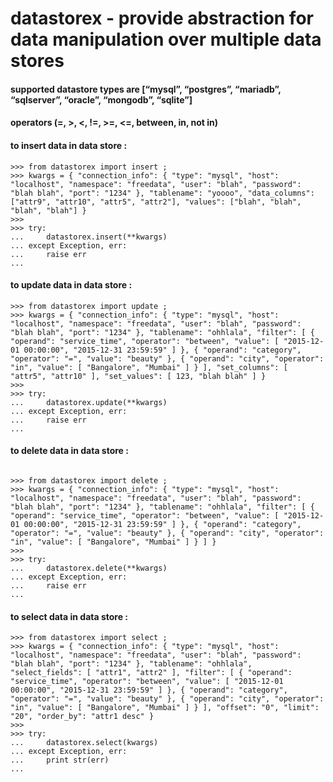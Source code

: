 # datastorex - provide abstraction for data manipulation over multiple data stores

#### supported datastore types are [“mysql”, “postgres”, “mariadb”, “sqlserver”, “oracle”, “mongodb”, “sqlite”]
#### operators (=, >, <, !=, >=, <=, between, in, not in)


#### to insert data in data store :
```
>>> from datastorex import insert ;
>>> kwargs = { "connection_info": { "type": "mysql", "host": "localhost", "namespace": "freedata", "user": "blah", "password": "blah blah", "port": "1234" }, "tablename": "yoooo", "data_columns": ["attr9", "attr10", "attr5", "attr2"], "values": ["blah", "blah", "blah", "blah"] }
>>> 
>>> try:
...     datastorex.insert(**kwargs)
... except Exception, err:
...     raise err
... 
```

#### to update data in data store :
```
>>> from datastorex import update ;
>>> kwargs = { "connection_info": { "type": "mysql", "host": "localhost", "namespace": "freedata", "user": "blah", "password": "blah blah", "port": "1234" }, "tablename": "ohhlala", "filter": [ { "operand": "service_time", "operator": "between", "value": [ "2015-12-01 00:00:00", "2015-12-31 23:59:59" ] }, { "operand": "category", "operator": "=", "value": "beauty" }, { "operand": "city", "operator": "in", "value": [ "Bangalore", "Mumbai" ] } ], "set_columns": [ "attr5", "attr10" ], "set_values": [ 123, "blah blah" ] }
>>> 
>>> try:
...     datastorex.update(**kwargs)
... except Exception, err:
...     raise err
... 
```

#### to delete data in data store :
```

>>> from datastorex import delete ;
>>> kwargs = { "connection_info": { "type": "mysql", "host": "localhost", "namespace": "freedata", "user": "blah", "password": "blah blah", "port": "1234" }, "tablename": "ohhlala", "filter": [ { "operand": "service_time", "operator": "between", "value": [ "2015-12-01 00:00:00", "2015-12-31 23:59:59" ] }, { "operand": "category", "operator": "=", "value": "beauty" }, { "operand": "city", "operator": "in", "value": [ "Bangalore", "Mumbai" ] } ] }
>>> 
>>> try:
...     datastorex.delete(**kwargs)
... except Exception, err:
...     raise err
... 
```

#### to select data in data store :
```
>>> from datastorex import select ;
>>> kwargs = { "connection_info": { "type": "mysql", "host": "localhost", "namespace": "freedata", "user": "blah", "password": "blah blah", "port": "1234" }, "tablename": "ohhlala", "select_fields": [ "attr1", "attr2" ], "filter": [ { "operand": "service_time", "operator": "between", "value": [ "2015-12-01 00:00:00", "2015-12-31 23:59:59" ] }, { "operand": "category", "operator": "=", "value": "beauty" }, { "operand": "city", "operator": "in", "value": [ "Bangalore", "Mumbai" ] } ], "offset": "0", "limit": "20", "order_by": "attr1 desc" }
>>> 
>>> try:
...     datastorex.select(kwargs)
... except Exception, err:
...     print str(err)
... 
```


 
